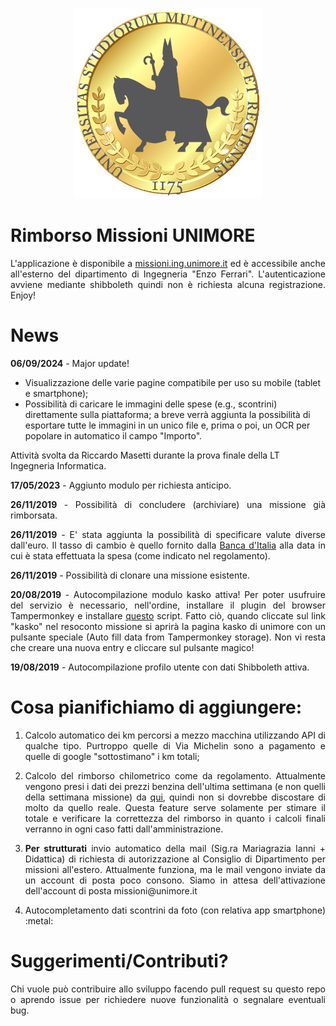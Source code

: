 <!-- ![LOGO](/RimborsiApp/static/RimborsiApp/imgs/missioni_logo.png?raw=true) -->

<p align="center">
  <a href="https://missioni.ing.unimore.it"><img src="/RimborsiApp/static/RimborsiApp/imgs/missioni_logo.png" width="300"></a>
</p>

# Rimborso Missioni UNIMORE

<p align="justify">L'applicazione è disponibile a <a href="https://missioni.ing.unimore.it">missioni.ing.unimore.it</a> ed è accessibile anche all'esterno del dipartimento di Ingegneria "Enzo Ferrari". L'autenticazione avviene mediante shibboleth quindi non è richiesta alcuna registrazione. Enjoy!</p>

# News
<p align="justify"><b>06/09/2024</b> - Major update!
    <ul>
<li>Visualizzazione delle varie pagine compatibile per uso su mobile (tablet e smartphone);</li>
<li>Possibilità di caricare le immagini delle spese (e.g., scontrini) direttamente sulla piattaforma; a breve verrà aggiunta la possibilità di esportare tutte le immagini in un unico file e, prima o poi, un OCR per popolare in automatico il campo "Importo".</li>
</ul>
Attività svolta da Riccardo Masetti durante la prova finale della LT Ingegneria Informatica.

<p align="justify"><b>17/05/2023</b> - Aggiunto modulo per richiesta anticipo.</p>
<p align="justify"><b>26/11/2019</b> - Possibilità di concludere (archiviare) una missione già rimborsata.</p>
<p align="justify"><b>26/11/2019</b> - E' stata aggiunta la possibilità di specificare valute diverse dall'euro. Il tasso di cambio      è quello fornito dalla <a href="https://tassidicambio.bancaditalia.it">Banca d'Italia</a> alla data in cui è stata effettuata la spesa (come indicato nel regolamento).</p>
<p align="justify"><b>26/11/2019</b> - Possibilità di clonare una missione esistente. </p>
<p align="justify"><b>20/08/2019</b> - Autocompilazione modulo kasko attiva! Per poter usufruire del servizio è necessario, nell'ordine, installare
il plugin del browser Tampermonkey e installare <a href="https://raw.githubusercontent.com/prittt/missioni-unimore/master/autocompilatore_richieste_kasko.user.js">questo</a> script. Fatto ciò,
quando cliccate sul link "kasko" nel resoconto missione si aprirà la pagina kasko di unimore con un pulsante speciale (Auto fill data from Tampermonkey storage).
Non vi resta che creare una nuova entry e cliccare sul pulsante magico!</p>
<p><b>19/08/2019</b> - Autocompilazione profilo utente con dati Shibboleth attiva.</p>

# Cosa pianifichiamo di aggiungere:

1. <p align="justify">Calcolo automatico dei km percorsi a mezzo macchina utilizzando API di qualche tipo. Purtroppo quelle di Via Michelin sono a pagamento e quelle di google "sottostimano" i km totali;</p>
1. <p align="justify">Calcolo del rimborso chilometrico come da regolamento. Attualmente vengono presi i dati dei prezzi benzina dell'ultima settimana (e non quelli della settimana missione) da <a href="https://dgsaie.mise.gov.it/prezzi_carburanti_settimanali.php?lang=it_IT">qui</a>, quindi non si dovrebbe discostare di molto da quello reale. Questa feature serve solamente per stimare il totale e verificare la correttezza del rimborso in quanto i calcoli finali verranno in ogni caso fatti dall'amministrazione.</p>
1. <p align="justify"><b>Per strutturati</b> invio automatico della mail (Sig.ra Mariagrazia Ianni + Didattica) di richiesta di autorizzazione al Consiglio di Dipartimento per missioni all'estero. Attualmente funziona, ma le mail vengono inviate da un account di posta poco consono. Siamo in attesa dell'attivazione dell'account di posta missioni@unimore.it</p>
1. <p align="justify">Autocompletamento dati scontrini da foto (con relativa app smartphone) :metal:</p>

# Suggerimenti/Contributi?

<p align="justify">Chi vuole può contribuire allo sviluppo facendo pull request su questo repo o aprendo issue per richiedere nuove funzionalità o segnalare eventuali bug.</p>
